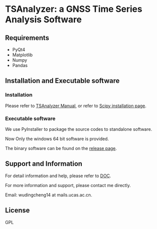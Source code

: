 # TSAnalyzer: a GNSS Time Series Analysis Software

## Requirements 

- PyQt4
- Matplotlib
- Numpy
- Pandas

## Installation and Executable software

### Installation

Please refer to [TSAnalyzer Manual](doc/), or refer to [Scipy installation page](http://scipy.org/install.html).

### Executable software

We use PyInstaller to package the source codes to standalone software.

Now Only the windows 64 bit software is provided.

The binary software can be found on the [release page](https://github.com/wdc1010/TSAnalyzer/releases). 

## Support and Information

For detail information and help, please refer to [DOC](doc/).

For more information and support, please contact me directly.

Email: wudingcheng14 at mails.ucas.ac.cn.

## License

GPL